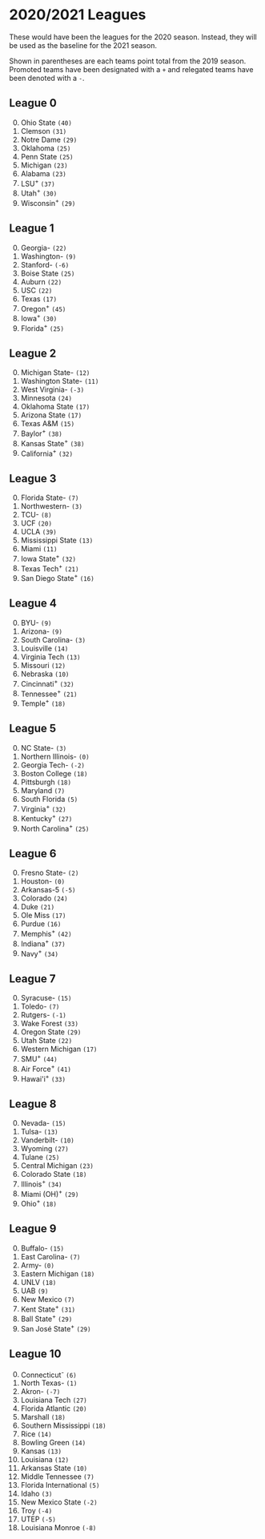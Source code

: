 # 2020/2021 Leagues

These would have been the leagues for the 2020 season. Instead, they will be used as the baseline for the 2021 season.

Shown in parentheses are each teams point total from the 2019 season. Promoted teams have been designated with a `+` and relegated teams have been denoted with a `-`.

## League 0

0. Ohio State `(40)`
1. Clemson `(31)`
2. Notre Dame `(29)`
3. Oklahoma `(25)`
4. Penn State `(25)`
5. Michigan `(23)`
6. Alabama `(23)`
7. LSU<sup>+</sup> `(37)`
8. Utah<sup>+</sup> `(30)`
9. Wisconsin<sup>+</sup> `(29)`

## League 1

0. Georgia- `(22)`
1. Washington- `(9)`
2. Stanford- `(-6)`
3. Boise State `(25)`
4. Auburn `(22)`
5. USC `(22)`
6. Texas `(17)`
7. Oregon<sup>+</sup> `(45)`
8. Iowa<sup>+</sup> `(30)`
9. Florida<sup>+</sup> `(25)`

## League 2

0. Michigan State- `(12)`
1. Washington State- `(11)`
2. West Virginia- `(-3)`
3. Minnesota `(24)`
4. Oklahoma State `(17)`
5. Arizona State `(17)`
6. Texas A&M `(15)`
7. Baylor<sup>+</sup> `(38)`
8. Kansas State<sup>+</sup> `(38)`
9. California<sup>+</sup> `(32)`

## League 3

0. Florida State- `(7)`
1. Northwestern- `(3)`
2. TCU- `(8)`
3. UCF `(20)`
4. UCLA `(39)`
5. Mississippi State `(13)`
6. Miami `(11)`
7. Iowa State<sup>+</sup> `(32)`
8. Texas Tech<sup>+</sup> `(21)`
9. San Diego State<sup>+</sup> `(16)`

## League 4

0. BYU- `(9)`
1. Arizona- `(9)`
2. South Carolina- `(3)`
3. Louisville `(14)`
4. Virginia Tech `(13)`
5. Missouri `(12)`
6. Nebraska `(10)`
7. Cincinnati<sup>+</sup> `(32)`
8. Tennessee<sup>+</sup> `(21)`
9. Temple<sup>+</sup> `(18)`

## League 5

0. NC State- `(3)`
1. Northern Illinois- `(0)`
2. Georgia Tech- `(-2)`
3. Boston College `(18)`
4. Pittsburgh `(18)`
5. Maryland `(7)`
6. South Florida `(5)`
7. Virginia<sup>+</sup> `(32)`
8. Kentucky<sup>+</sup> `(27)`
9. North Carolina<sup>+</sup> `(25)`

## League 6

0. Fresno State- `(2)`
1. Houston- `(0)`
2. Arkansas-5 `(-5)`
3. Colorado `(24)`
4. Duke `(21)`
5. Ole Miss `(17)`
6. Purdue `(16)`
7. Memphis<sup>+</sup> `(42)`
8. Indiana<sup>+</sup> `(37)`
9. Navy<sup>+</sup> `(34)`

## League 7

0. Syracuse- `(15)`
1. Toledo- `(7)`
2. Rutgers- `(-1)`
3. Wake Forest `(33)`
4. Oregon State `(29)`
5. Utah State `(22)`
6. Western Michigan `(17)`
7. SMU<sup>+</sup> `(44)`
8. Air Force<sup>+</sup> `(41)`
9. Hawai'i<sup>+</sup> `(33)`

## League 8

0. Nevada- `(15)`
1. Tulsa- `(13)`
2. Vanderbilt- `(10)`
3. Wyoming `(27)`
4. Tulane `(25)`
5. Central Michigan `(23)`
6. Colorado State `(18)`
7. Illinois<sup>+</sup> `(34)`
8. Miami (OH)<sup>+</sup> `(29)`
9. Ohio<sup>+</sup> `(18)`

## League 9

0. Buffalo- `(15)`
1. East Carolina- `(7)`
2. Army- `(0)`
3. Eastern Michigan `(18)`
4. UNLV `(18)`
5. UAB `(9)`
6. New Mexico `(7)`
7. Kent State<sup>+</sup> `(31)`
8. Ball State<sup>+</sup> `(29)`
9. San José State<sup>+</sup> `(29)`

## League 10

0. Connecticut<sup>\-</sup> `(6)`
1. North Texas- `(1)`
2. Akron- `(-7)`
3. Louisiana Tech `(27)`
4. Florida Atlantic `(20)`
5. Marshall `(18)`
6. Southern Mississippi `(18)`
7. Rice `(14)`
8. Bowling Green `(14)`
9. Kansas `(13)`
10. Louisiana `(12)`
11. Arkansas State `(10)`
12. Middle Tennessee `(7)`
13. Florida International `(5)`
14. Idaho `(3)`
15. New Mexico State `(-2)`
16. Troy `(-4)`
17. UTEP `(-5)`
18. Louisiana Monroe `(-8)`
